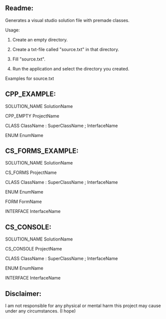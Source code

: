 Readme:
---------------------------------------------------
Generates a visual studio solution file with premade classes.


Usage:

1) Create an empty directory.

2) Create a txt-file called "source.txt" in that directory.

3) Fill "source.txt".

4) Run the application and select the directory you created.

Examples for source.txt

CPP_EXAMPLE:
---------------------------------------------------
SOLUTION_NAME SolutionName

CPP_EMPTY ProjectName

CLASS ClassName : SuperClassName ; InterfaceName

ENUM EnumName

CS_FORMS_EXAMPLE:
---------------------------------------------------
SOLUTION_NAME SolutionName

CS_FORMS ProjectName

CLASS ClassName : SuperClassName ; InterfaceName

ENUM EnumName

FORM FormName

INTERFACE InterfaceName

CS_CONSOLE:
---------------------------------------------------
SOLUTION_NAME SolutionName

CS_CONSOLE ProjectName

CLASS ClassName : SuperClassName ; InterfaceName

ENUM EnumName

INTERFACE InterfaceName


Disclaimer:
---------------------------------------------------
I am not responsible for any physical or mental harm this project may cause under any circumstances. (I hope)
